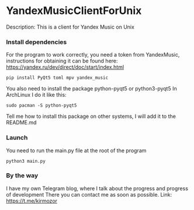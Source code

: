 # YandexMusicClientForUnix
Description: This is a client for Yandex Music on Unix

### Install dependencies

For the program to work correctly, you need a token from YandexMusic, instructions for obtaining it can be found here: https://yandex.ru/dev/direct/doc/start/index.html

`pip install PyQt5 toml mpv yandex_music`

You also need to install the package python-pyqt5 or python3-pyqt5
In ArchLinux I do it like this:

`sudo pacman -S python-pyqt5`

Tell me how to install this package on other systems, I will add it to the README.md

### Launch

You need to run the main.py file at the root of the program

`python3 main.py`

### By the way

I have my own Telegram blog, where I talk about the progress and progress of development
There you can contact me as soon as possible.
Link: https://t.me/kirmozor
